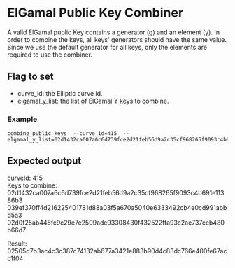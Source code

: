 # ElGamal Public Key Combiner

A valid ElGamal public Key contains a generator (g) and an element (y). In order
to combine the keys, all keys' generators should have the same value. Since we
use the default generator for all keys, only the elements are required to use
the combiner.

## Flag to set

*   curve_id: the Elliptic curve id.
*   elgamal_y_list: the list of ElGamal Y keys to combine.

### Example

```
combine_public_keys  --curve_id=415  --elgamal_y_list=02d1432ca007a6c6d739fce2d21feb56d9a2c35cf968265f9093c4b691e11386b3,039ef370ff4d216225401781d88a03f5a670a5040e6333492cb4e0cd991abbd5a3,02d0f25ab445fc9c29e7e2509adc93308430f432522ffa93c2ae737ceb480b66d7
```

## Expected output

curveId: 415 \
Keys to combine: \
02d1432ca007a6c6d739fce2d21feb56d9a2c35cf968265f9093c4b691e11386b3 \
039ef370ff4d216225401781d88a03f5a670a5040e6333492cb4e0cd991abbd5a3 \
02d0f25ab445fc9c29e7e2509adc93308430f432522ffa93c2ae737ceb480b66d7

Result: \
02505d7b3ac4c3c387c74132ab677a3421e883b90d4c83dc766e400fe67acc1f04
